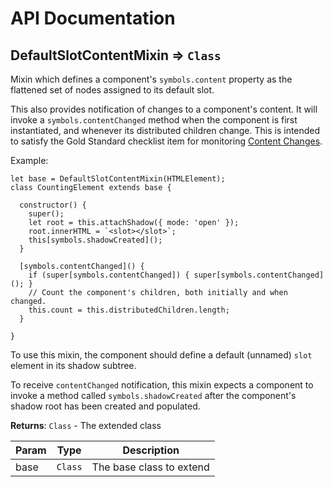 # API Documentation
<a name="module_DefaultSlotContentMixin"></a>

## DefaultSlotContentMixin ⇒ <code>Class</code>
Mixin which defines a component's `symbols.content` property as the flattened
set of nodes assigned to its default slot.

This also provides notification of changes to a component's content. It
will invoke a `symbols.contentChanged` method when the component is first
instantiated, and whenever its distributed children change. This is intended
to satisfy the Gold Standard checklist item for monitoring
[Content Changes](https://github.com/webcomponents/gold-standard/wiki/Content-Changes).

Example:

```
let base = DefaultSlotContentMixin(HTMLElement);
class CountingElement extends base {

  constructor() {
    super();
    let root = this.attachShadow({ mode: 'open' });
    root.innerHTML = `<slot></slot>`;
    this[symbols.shadowCreated]();
  }

  [symbols.contentChanged]() {
    if (super[symbols.contentChanged]) { super[symbols.contentChanged](); }
    // Count the component's children, both initially and when changed.
    this.count = this.distributedChildren.length;
  }

}
```

To use this mixin, the component should define a default (unnamed) `slot`
element in its shadow subtree.

To receive `contentChanged` notification, this mixin expects a component to
invoke a method called `symbols.shadowCreated` after the component's shadow
root has been created and populated.

**Returns**: <code>Class</code> - The extended class  

| Param | Type | Description |
| --- | --- | --- |
| base | <code>Class</code> | The base class to extend |

